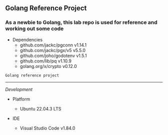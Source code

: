## Golang Reference Project

### As a newbie to Golang, this lab repo is used for reference and working out some code

- Dependencies
  - github.com/jackc/pgconn v1.14.1
  - github.com/jackc/pgx/v5 v5.5.0
  - github.com/joho/godotenv v1.5.1
  - github.com/lib/pq v1.10.9
  - golang.org/x/crypto v0.12.0

```
Golang reference project

```

---

_Development_

- Platform

  - Ubuntu 22.04.3 LTS

- IDE
  - Visual Studio Code v1.84.0
